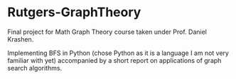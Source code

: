 # Rutgers-GraphTheory

Final project for Math Graph Theory course taken under Prof. Daniel Krashen. 

Implementing BFS in Python (chose Python as it is a language I am not very familiar with yet) accompanied by a short report on applications of graph search algorithms. 